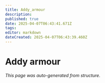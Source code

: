 ```yaml
---
title: Addy_armour
description: 
published: true
date: 2025-04-07T06:43:41.671Z
tags: 
editor: markdown
dateCreated: 2025-04-07T06:43:39.460Z
---
```


# Addy armour

*This page was auto-generated from structure.*